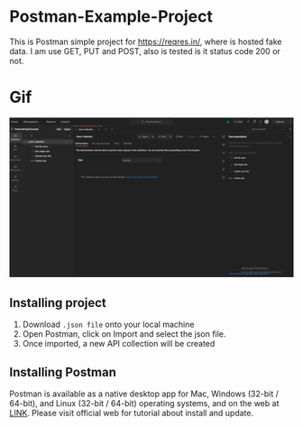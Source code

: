 # Postman-Example-Project

This is Postman simple project for https://reqres.in/, where is hosted fake data. I am use GET, PUT and POST, also is tested is it status code 200 or not. 


# Gif
![Alt Text](https://github.com/FahirL/Postman-Example-Project/blob/master/postmanexample.gif?raw=true)


## Installing project

1) Download `.json file` onto your local machine
2) Open Postman, click on Import and select the json file.
3) Once imported, a new API collection will be created


## Installing Postman 

Postman is available as a native desktop app for Mac, Windows (32-bit / 64-bit), and Linux (32-bit / 64-bit) operating systems, and on the web at [LINK]( go.postman.co/build).
Please visit official web for tutorial about install and update.

